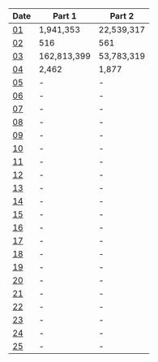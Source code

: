 | Date                                      | Part 1      | Part 2       |
|-------------------------------------------|-------------|--------------|
| [01](https://adventofcode.com/2024/day/1) |   1,941,353 |   22,539,317 |
| [02](https://adventofcode.com/2024/day/2) |         516 |          561 |
| [03](https://adventofcode.com/2024/day/3) | 162,813,399 |   53,783,319 |
| [04](https://adventofcode.com/2024/day/4) |       2,462 |        1,877 |
| [05](https://adventofcode.com/2024/day/5) |           - |            - |
| [06](https://adventofcode.com/2024/day/6) |           - |            - |
| [07](https://adventofcode.com/2024/day/7) |           - |            - |
| [08](https://adventofcode.com/2024/day/8) |           - |            - |
| [09](https://adventofcode.com/2024/day/9) |           - |            - |
| [10](https://adventofcode.com/2024/day/10)|           - |            - |
| [11](https://adventofcode.com/2024/day/11)|           - |            - |
| [12](https://adventofcode.com/2024/day/12)|           - |            - |
| [13](https://adventofcode.com/2024/day/13)|           - |            - |
| [14](https://adventofcode.com/2024/day/14)|           - |            - |
| [15](https://adventofcode.com/2024/day/15)|           - |            - |
| [16](https://adventofcode.com/2024/day/16)|           - |            - |
| [17](https://adventofcode.com/2024/day/17)|           - |            - |
| [18](https://adventofcode.com/2024/day/18)|           - |            - |
| [19](https://adventofcode.com/2024/day/19)|           - |            - |
| [20](https://adventofcode.com/2024/day/20)|           - |            - |
| [21](https://adventofcode.com/2024/day/21)|           - |            - |
| [22](https://adventofcode.com/2024/day/22)|           - |            - |
| [23](https://adventofcode.com/2024/day/23)|           - |            - |
| [24](https://adventofcode.com/2024/day/24)|           - |            - |
| [25](https://adventofcode.com/2024/day/25)|           - |            - |